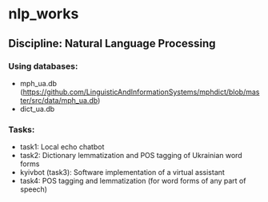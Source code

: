 # nlp_works
## Discipline: Natural Language Processing
### Using databases: 
- mph_ua.db (https://github.com/LinguisticAndInformationSystems/mphdict/blob/master/src/data/mph_ua.db)
- dict_ua.db
### Tasks: 
- task1: Local echo chatbot
- task2: Dictionary lemmatization and POS tagging of Ukrainian word forms
- kyivbot (task3): Software implementation of a virtual assistant
- task4: POS tagging and lemmatization (for word forms of any part of speech)
